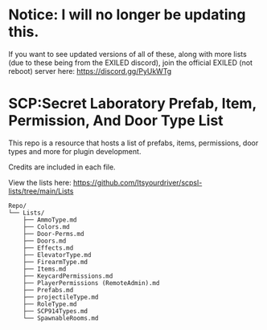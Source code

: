 # Notice: I will no longer be updating this. 
If you want to see updated versions of all of these, along with more lists (due to these being from the EXILED discord), join the official EXILED (not reboot) server here: https://discord.gg/PyUkWTg

# SCP:Secret Laboratory Prefab, Item, Permission, And Door Type List
This repo is a resource that hosts a list of prefabs, items, permissions, door types and more for plugin development.





Credits are included in each file.


View the lists here: https://github.com/Itsyourdriver/scpsl-lists/tree/main/Lists

```
Repo/
└── Lists/
    ├── AmmoType.md
    ├── Colors.md
    ├── Door-Perms.md
    ├── Doors.md
    ├── Effects.md
    ├── ElevatorType.md
    ├── FirearmType.md
    ├── Items.md
    ├── KeycardPermissions.md
    ├── PlayerPermissions (RemoteAdmin).md
    ├── Prefabs.md
    ├── projectileType.md
    ├── RoleType.md
    ├── SCP914Types.md
    └── SpawnableRooms.md
```
